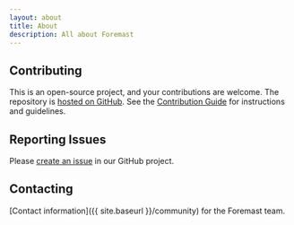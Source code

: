 ```yaml
---
layout: about
title: About
description: All about Foremast
---
```


## Contributing

This is an open-source project, and your contributions are welcome. The repository is [hosted on GitHub](https://github.com/intuit/foremast). See the [Contribution Guide](https://github.com/intuit/foremast/blob/master/CONTRIBUTING.md) for instructions and guidelines.

## Reporting Issues

Please [create an issue](https://github.com/intuit/foremast/issues) in our GitHub project.

## Contacting

[Contact information]({{ site.baseurl }}/community) for the Foremast team.